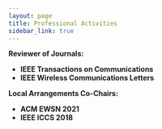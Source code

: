 ```yaml
---
layout: page
title: Professional Activities
sidebar_link: true
---
```

<strong>Reviewer of Journals:

* IEEE Transactions on Communications
* IEEE Wireless Communications Letters

<strong>Local Arrangements Co-Chairs:

* ACM EWSN 2021
* IEEE ICCS 2018







